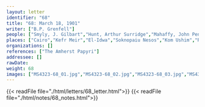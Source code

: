 ```yaml
---
layout: letter
identifier: "68"
title: "68: March 18, 1901"
writer: ["B.P. Grenfell"]
people: ["Smyly, J. Gilbart","Hunt, Arthur Surridge","Mahaffy, John Pentland","Jouguet, Pierre","Ptolemy VIII Physcon","Grenfell, Bernard Pyne"]
places: ["Cairo","Kefr Meir","El-Idwa","Soknopaiu Nesos","Kom Ushim","Rubaiyat","Lake Moeris","Oxford","Medinet Maadi","Southern France","El-Lahun","England","Dublin"]
organizations: []
references: ["The Amherst Papyri"]
addressee: []
rawDate: 
weight: 68
images: ["MS4323-68_01.jpg","MS4323-68_02.jpg","MS4323-68_03.jpg","MS4323-68_04.jpg"]
---
```

{{< readFile file="./html/letters/68_letter.html">}}
{{< readFile file="./html/notes/68_notes.html">}}